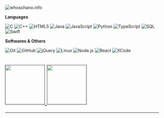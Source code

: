 <p><img src="https://img.shields.io/badge/-CHANO.DEV-000000?style=for-the-badge&amp;logo=react&amp;logoColor=white" alt="whoschano.info"></p>

<p><strong>Languages</strong></p>
<p>
  <img src="https://img.shields.io/badge/-C-000000?style=flat&amp;logo=C" alt="C">
  <img src="https://img.shields.io/badge/-C++-000000?style=flat&amp;logo=C%2B%2B&amp;logoColor=00599C" alt="C++">
<img src="https://img.shields.io/badge/-HTML5-000000?style=flat&amp;logo=HTML5" alt="HTML5">
  <img src="https://img.shields.io/badge/-Java-000000?style=flat&amp;logo=Java&amp;logoColor=007396" alt="Java">
  <img src="https://img.shields.io/badge/-JavaScript-000000?style=flat&amp;logo=javascript" alt="JavaScript">
  <img src="https://img.shields.io/badge/-Python-000000?style=flat&amp;logo=python" alt="Python">
  <img src="https://img.shields.io/badge/-TypeScript-000000?style=flat&amp;logo=typescript&amp;logoColor=007ACC" alt="TypeScript">
  <img src="https://img.shields.io/badge/-SQL-000000?style=flat&amp;logo=MySQL" alt="SQL">
  <img src="https://img.shields.io/badge/-Swift-000000?style=flat&amp;logo=Swift" alt="Swift">
</p>

<p><strong>Softwares & Others</strong></p>
<p>
  <img src="https://img.shields.io/badge/-Git-000000?style=flat&amp;logo=git&amp;logoColor=F05032" alt="Git">
  <img src="https://img.shields.io/badge/-GitHub-000000?style=flat&amp;logo=github&amp;logoColor=FFFFFF" alt="GitHub">
<img src="https://img.shields.io/badge/-jQuery-000000?style=flat&amp;logo=jQuery&amp;logoColor=0769AD" alt="jQuery">
  <img src="https://img.shields.io/badge/-Linux-000000?style=flat&amp;logo=linux&amp;logoColor=FCC624" alt="Linux">
  <img src="https://img.shields.io/badge/-Node.js-000000?style=flat&amp;logo=node.js&amp;logoColor=339933" alt="Node.js">
  <img src="https://img.shields.io/badge/-React-000000?style=flat&amp;logo=React&amp;logoColor=61DAFB" alt="React">
<img src="https://img.shields.io/badge/-XCode-000000?style=flat&amp;logo=XCode&amp;logoColor=1575F9" alt="XCode">
</p>

<h1>
  <a href="">
    <img align="" height="130px" src="https://github-readme-stats.vercel.app/api?username=0XHAZERO&amp;hide_title=true&amp;show_icons=true&amp;include_all_commits=true&amp;line_height=21&amp;bg_color=0,EC6C6C,FFD479,FFFC79,73FA79&amp;theme=graywhite">
    <img align="" height="130px" src="https://github-readme-stats.vercel.app/api/top-langs/?username=0XHAZERO&amp;hide_title=true&amp;layout=compact&amp;bg_color=0,73FA79,73FDFF,7A81FF&amp;theme=graywhite">
  </a>
</h1>
<hr>